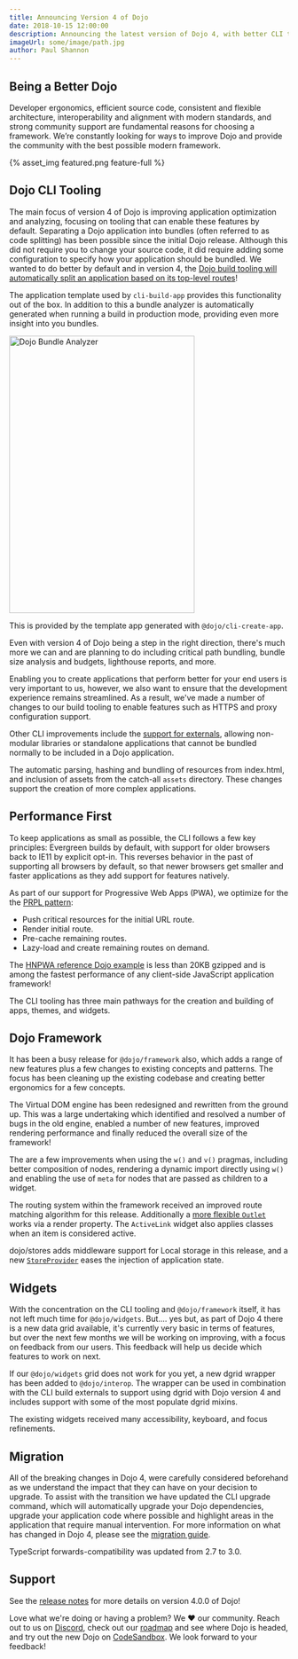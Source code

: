 ```yaml
---
title: Announcing Version 4 of Dojo
date: 2018-10-15 12:00:00
description: Announcing the latest version of Dojo 4, with better CLI tooling, evergreen builds by default and widget refinements.
imageUrl: some/image/path.jpg
author: Paul Shannon
---
```

## Being a Better Dojo

Developer ergonomics, efficient source code, consistent and flexible architecture, interoperability and alignment with modern standards, and strong community support are fundamental reasons for choosing a framework. We’re constantly looking for ways to improve Dojo and provide the community with the best possible modern framework.

{% asset_img featured.png feature-full %}

<!-- more -->

## Dojo CLI Tooling

The main focus of version 4 of Dojo is improving application optimization and analyzing, focusing on tooling that can enable these features by default. Separating a Dojo application into bundles (often referred to as code splitting) has been possible since the initial Dojo release. Although this did not require you to change your source code, it did require adding some configuration to specify how your application should be bundled. We wanted to do better by default and in version 4, the [Dojo build tooling will automatically split an application based on its top-level routes](https://github.com/dojo/cli-build-app#code-splitting-by-route)!

The application template used by `cli-build-app` provides this functionality out of the box. In addition to this a bundle analyzer is automatically generated when running a build in production mode, providing even more insight into you bundles.

<img src="./bundleAnalyzer.png" alt="Dojo Bundle Analyzer" height="500" width="334" />

This is provided by the template app generated with `@dojo/cli-create-app`.

Even with version 4 of Dojo being a step in the right direction, there's much more we can and are planning to do including critical path bundling, bundle size analysis and budgets, lighthouse reports, and more.

Enabling you to create applications that perform better for your end users is very important to us, however, we also want to ensure that the development experience remains streamlined. As a result, we've made a number of changes to our build tooling to enable features such as HTTPS and proxy configuration support.

Other CLI improvements include the [support for externals](https://github.com/dojo/cli-build-app#externals-object), allowing non-modular libraries or standalone applications that cannot be bundled normally to be included in a Dojo application.

The automatic parsing, hashing and bundling of resources from index.html, and inclusion of assets from the catch-all `assets` directory. These changes support the creation of more complex applications.

## Performance First

To keep applications as small as possible, the CLI follows a few key principles:
Evergreen builds by default, with support for older browsers back to IE11 by explicit opt-in. This reverses behavior in the past of supporting all browsers by default, so that newer browsers get smaller and faster applications as they add support for features natively.

As part of our support for Progressive Web Apps (PWA), we optimize for the the [PRPL pattern](https://developers.google.com/web/fundamentals/performance/prpl-pattern/):

* Push critical resources for the initial URL route.
* Render initial route.
* Pre-cache remaining routes.
* Lazy-load and create remaining routes on demand.

The [HNPWA reference Dojo example](https://dojo-2-hnpwa-d668d.firebaseapp.com/) is less than 20KB gzipped and is among the fastest performance of any client-side JavaScript application framework!

The CLI tooling has three main pathways for the creation and building of apps, themes, and widgets.

## Dojo Framework

It has been a busy release for `@dojo/framework` also, which adds a range of new features plus a few changes to existing concepts and patterns. The focus has been cleaning up the existing codebase and creating better ergonomics for a few concepts.

The Virtual DOM engine has been redesigned and rewritten from the ground up. This was a large undertaking which identified and resolved a number of bugs in the old engine, enabled a number of new features, improved rendering performance and finally reduced the overall size of the framework!

The are a few improvements when using the `w()` and `v()` pragmas, including better composition of nodes, rendering a dynamic import directly using `w()` and enabling the use of `meta` for nodes that are passed as children to a widget.

The routing system within the framework received an improved route matching algorithm for this release. Additionally a [more flexible `Outlet`][Outlet PR] works via a render property. The `ActiveLink` widget also applies classes when an item is considered active.

dojo/stores adds middleware support for Local storage in this release, and a new [`StoreProvider`][StoreProvider PR] eases the injection of application state.

## Widgets

With the concentration on the CLI tooling and `@dojo/framework` itself, it has not left much time for `@dojo/widgets`. But.... yes but, as part of Dojo 4 there is a new data grid available, it's currently very basic in terms of features, but over the next few months we will be working on improving, with a focus on feedback from our users. This feedback will help us decide which features to work on next.

If our `@dojo/widgets` grid does not work for you yet, a new dgrid wrapper has been added to `@dojo/interop`. The wrapper can be used in combination with the CLI build externals to support using dgrid with Dojo version 4 and includes support with some of the most populate dgrid mixins.

The existing widgets received many accessibility, keyboard, and focus refinements.

## Migration

All of the breaking changes in Dojo 4, were carefully considered beforehand as we understand the impact that they can have on your decision to upgrade. To assist with the transition we have updated the CLI upgrade command, which will automatically upgrade your Dojo dependencies, upgrade your application code where possible and highlight areas in the application that require manual intervention. For more information on what has changed in Dojo 4, please see the [migration guide][Migration Guide].

TypeScript forwards-compatibility was updated from 2.7 to 3.0.

## Support

See the [release notes](https://github.com/dojo/framework/releases/tag/v4.0.0) for more details on version 4.0.0 of Dojo!

Love what we're doing or having a problem? We ❤️ our community. Reach out to us on [Discord], check out our [roadmap] and see where Dojo is headed, and try out the new Dojo on [CodeSandbox]. We look forward to your feedback!

[StoreProvider PR]: https://github.com/dojo/framework/issues/76
[Outlet PR]: https://github.com/dojo/framework/pull/63
[Migration Guide]:https://github.com/dojo/framework/blob/master/docs/V4-Migration-Guide.md
[cli-upgrade]: https://www.npmjs.com/package/@dojo/cli-upgrade-app
[Discord]: https://discord.gg/M7yRngE
[roadmap]: https://dojo.io/community/
[CodeSandbox]: https://codesandbox.io/s/github/dojo/dojo-codesandbox-template
